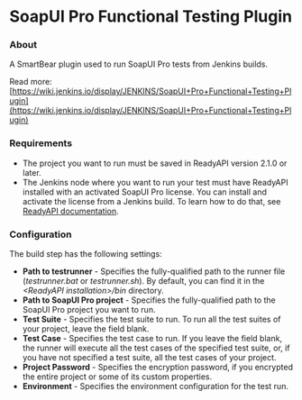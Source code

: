 # SoapUI Pro Functional Testing Plugin

### About

A SmartBear plugin used to run SoapUI Pro tests from Jenkins builds. 

Read more: [https://wiki.jenkins.io/display/JENKINS/SoapUI+Pro+Functional+Testing+Plugin](https://wiki.jenkins.io/display/JENKINS/SoapUI+Pro+Functional+Testing+Plugin)

### Requirements

* The project you want to run must be saved in ReadyAPI version 2.1.0 or later.
* The Jenkins node where you want to run your test must have ReadyAPI installed with an activated SoapUI Pro license. You can install and activate the license from a Jenkins build. To learn how to do that, see [ReadyAPI documentation](https://support.smartbear.com/readyapi/docs/soapui/running/automating/jenkins.html).

### Configuration

The build step has the following settings:  
	
* **Path to testrunner** - Specifies the fully-qualified path to the runner file (*testrunner.bat* or *testrunner.sh*). By default, you can find it in the *&lt;ReadyAPI installation&gt;/bin* directory.
* **Path to SoapUI Pro project** -  Specifies the fully-qualified path to the SoapUI Pro project you want to run.
* **Test Suite** - Specifies the test suite to run. To run all the test suites of your project, leave the field blank.
* **Test Case** - Specifies the test case to run. If you leave the field blank, the runner will execute all the test cases of the specified test suite, or, if you have not specified a test suite, all the test cases of your project.
* **Project Password** - Specifies the encryption password, if you encrypted the entire project or some of its custom properties.
* **Environment** - Specifies the environment configuration for the test run.